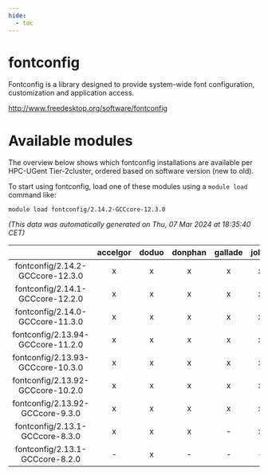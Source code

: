 ```yaml
---
hide:
  - toc
---
```


fontconfig
==========


Fontconfig is a library designed to provide system-wide font configuration, customization and application access.

http://www.freedesktop.org/software/fontconfig
# Available modules


The overview below shows which fontconfig installations are available per HPC-UGent Tier-2cluster, ordered based on software version (new to old).

To start using fontconfig, load one of these modules using a `module load` command like:

```shell
module load fontconfig/2.14.2-GCCcore-12.3.0
```

*(This data was automatically generated on Thu, 07 Mar 2024 at 18:35:40 CET)*  

| |accelgor|doduo|donphan|gallade|joltik|skitty|
| :---: | :---: | :---: | :---: | :---: | :---: | :---: |
|fontconfig/2.14.2-GCCcore-12.3.0|x|x|x|x|x|x|
|fontconfig/2.14.1-GCCcore-12.2.0|x|x|x|x|x|x|
|fontconfig/2.14.0-GCCcore-11.3.0|x|x|x|x|x|x|
|fontconfig/2.13.94-GCCcore-11.2.0|x|x|x|x|x|x|
|fontconfig/2.13.93-GCCcore-10.3.0|x|x|x|x|x|x|
|fontconfig/2.13.92-GCCcore-10.2.0|x|x|x|x|x|x|
|fontconfig/2.13.92-GCCcore-9.3.0|x|x|x|x|x|x|
|fontconfig/2.13.1-GCCcore-8.3.0|x|x|x|-|x|x|
|fontconfig/2.13.1-GCCcore-8.2.0|-|x|-|-|-|-|

